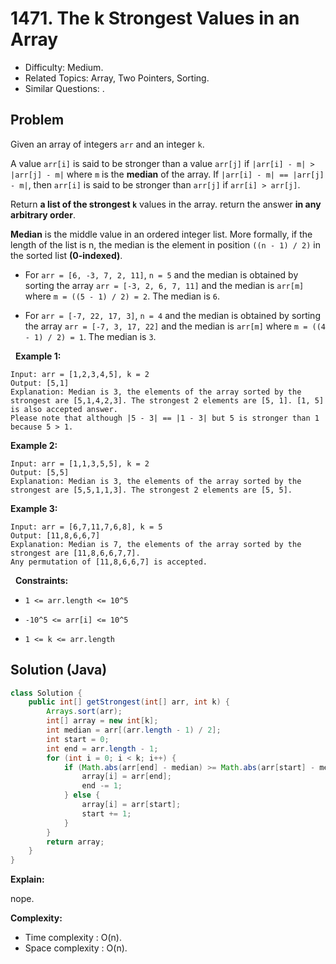 # 1471. The k Strongest Values in an Array

- Difficulty: Medium.
- Related Topics: Array, Two Pointers, Sorting.
- Similar Questions: .

## Problem

Given an array of integers ```arr``` and an integer ```k```.

A value ```arr[i]``` is said to be stronger than a value ```arr[j]``` if ```|arr[i] - m| > |arr[j] - m|``` where ```m``` is the **median** of the array.
If ```|arr[i] - m| == |arr[j] - m|```, then ```arr[i]``` is said to be stronger than ```arr[j]``` if ```arr[i] > arr[j]```.

Return **a list of the strongest ```k```** values in the array. return the answer **in any arbitrary order**.

**Median** is the middle value in an ordered integer list. More formally, if the length of the list is n, the median is the element in position ```((n - 1) / 2)``` in the sorted list **(0-indexed)**.


	
- For ```arr = [6, -3, 7, 2, 11]```, ```n = 5``` and the median is obtained by sorting the array ```arr = [-3, 2, 6, 7, 11]``` and the median is ```arr[m]``` where ```m = ((5 - 1) / 2) = 2```. The median is ```6```.
	
- For ```arr = [-7, 22, 17, 3]```, ```n = 4``` and the median is obtained by sorting the array ```arr = [-7, 3, 17, 22]``` and the median is ```arr[m]``` where ```m = ((4 - 1) / 2) = 1```. The median is ```3```.


 
**Example 1:**

```
Input: arr = [1,2,3,4,5], k = 2
Output: [5,1]
Explanation: Median is 3, the elements of the array sorted by the strongest are [5,1,4,2,3]. The strongest 2 elements are [5, 1]. [1, 5] is also accepted answer.
Please note that although |5 - 3| == |1 - 3| but 5 is stronger than 1 because 5 > 1.
```

**Example 2:**

```
Input: arr = [1,1,3,5,5], k = 2
Output: [5,5]
Explanation: Median is 3, the elements of the array sorted by the strongest are [5,5,1,1,3]. The strongest 2 elements are [5, 5].
```

**Example 3:**

```
Input: arr = [6,7,11,7,6,8], k = 5
Output: [11,8,6,6,7]
Explanation: Median is 7, the elements of the array sorted by the strongest are [11,8,6,6,7,7].
Any permutation of [11,8,6,6,7] is accepted.
```

 
**Constraints:**


	
- ```1 <= arr.length <= 10^5```
	
- ```-10^5 <= arr[i] <= 10^5```
	
- ```1 <= k <= arr.length```



## Solution (Java)

```java
class Solution {
    public int[] getStrongest(int[] arr, int k) {
        Arrays.sort(arr);
        int[] array = new int[k];
        int median = arr[(arr.length - 1) / 2];
        int start = 0;
        int end = arr.length - 1;
        for (int i = 0; i < k; i++) {
            if (Math.abs(arr[end] - median) >= Math.abs(arr[start] - median)) {
                array[i] = arr[end];
                end -= 1;
            } else {
                array[i] = arr[start];
                start += 1;
            }
        }
        return array;
    }
}
```

**Explain:**

nope.

**Complexity:**

* Time complexity : O(n).
* Space complexity : O(n).
